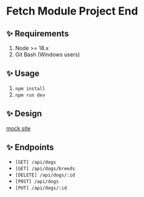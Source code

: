 # Fetch Module Project End

## ✨ Requirements

1. Node >= 18.x
2. Git Bash (Windows users)

## ✨ Usage

1. `npm install`
2. `npm run dev`

## ✨ Design

[mock site](https://bloominstituteoftechnology.github.io/W_S11_Fetch_Project)

## ✨ Endpoints

- `[GET] /api/dogs`
- `[GET] /api/dogs/breeds`
- `[DELETE] /api/dogs/:id`
- `[POST] /api/dogs`
- `[PUT] /api/dogs/:id`
